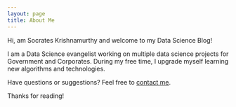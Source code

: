 ```yaml
---
layout: page
title: About Me
---
```


<p class="message">
  Hi, am Socrates Krishnamurthy and welcome to my Data Science Blog!
</p>

I am a Data Science evangelist working on multiple data science projects for Government and Corporates. During my free time, I upgrade myself learning new algorithms and technologies.

Have questions or suggestions? Feel free to [contact me](mailto:socratesk@gmail.com?Subject=Hi%20there!).

Thanks for reading!
